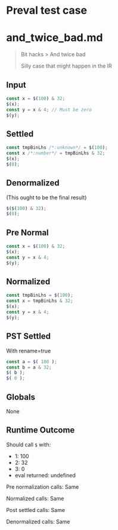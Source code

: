# Preval test case

# and_twice_bad.md

> Bit hacks > And twice bad
>
> Silly case that might happen in the IR

## Input

`````js filename=intro
const x = $(100) & 32;
$(x);
const y = x & 4; // Must be zero
$(y);
`````

## Settled


`````js filename=intro
const tmpBinLhs /*:unknown*/ = $(100);
const x /*:number*/ = tmpBinLhs & 32;
$(x);
$(0);
`````

## Denormalized
(This ought to be the final result)

`````js filename=intro
$($(100) & 32);
$(0);
`````

## Pre Normal


`````js filename=intro
const x = $(100) & 32;
$(x);
const y = x & 4;
$(y);
`````

## Normalized


`````js filename=intro
const tmpBinLhs = $(100);
const x = tmpBinLhs & 32;
$(x);
const y = x & 4;
$(y);
`````

## PST Settled
With rename=true

`````js filename=intro
const a = $( 100 );
const b = a & 32;
$( b );
$( 0 );
`````

## Globals

None

## Runtime Outcome

Should call `$` with:
 - 1: 100
 - 2: 32
 - 3: 0
 - eval returned: undefined

Pre normalization calls: Same

Normalized calls: Same

Post settled calls: Same

Denormalized calls: Same
